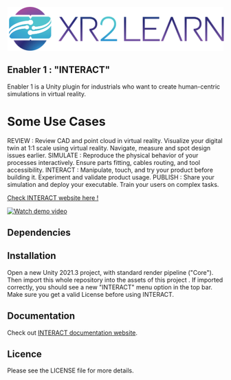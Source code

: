 ![XR2Learn](https://github.com/XR2Learn/.github/blob/main/images/XR2Learn%20logo.png)

## Enabler 1 : "INTERACT"

Enabler 1 is a Unity plugin for industrials who want to create human-centric simulations in virtual reality.

# Some Use Cases
REVIEW : Review CAD and point cloud in virtual reality. Visualize your digital twin at 1:1 scale using virtual reality. Navigate, measure and spot design issues earlier. 
SIMULATE : Reproduce the physical behavior of your processes interactively. Ensure parts fitting, cables routing, and tool accessibility.
INTERACT : Manipulate, touch, and try your product before building it. Experiment and validate product usage. 
PUBLISH : Share your simulation and deploy your executable. Train your users on complex tasks. 

[Check INTERACT website here !](https://www.ls-group.fr/interact)

[![Watch demo video](https://img.youtube.com/vi/f09_8rrUqxo/maxresdefault.jpg)](https://youtu.be/f09_8rrUqxo)

## Dependencies


## Installation

Open a new Unity 2021.3 project, with standard render pipeline ("Core").
Then import this whole repository into the assets of this project .
If imported correctly, you should see a new "INTERACT" menu option in the top bar.
Make sure you get a valid License before using INTERACT.

## Documentation 

Check out [INTERACT documentation website](https://light-and-shadows.com/documentation/interact/faq/).

## Licence 

Please see the LICENSE file for more details.
